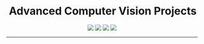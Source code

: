 # ​ Advanced Computer Vision Projects

<p align="center">
<img src="https://img.shields.io/badge/Python-3.10-blue?style=for-the-badge&logo=python" />
<img src="https://img.shields.io/badge/OpenCV-4.x-green?style=for-the-badge&logo=opencv" />
<img src="https://img.shields.io/badge/MediaPipe-Computer%20Vision-orange?style=for-the-badge&logo=mediapipe" />
<img src="https://img.shields.io/badge/DeepLearning-TensorFlow%20/PyTorch-red?style=for-the-badge&logo=tensorflow" />
</p>

---
